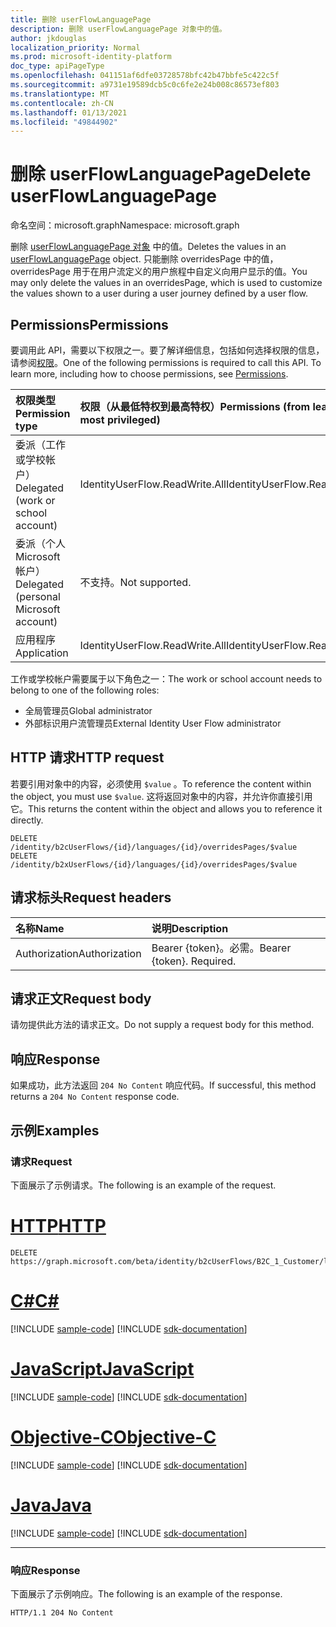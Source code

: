 ```yaml
---
title: 删除 userFlowLanguagePage
description: 删除 userFlowLanguagePage 对象中的值。
author: jkdouglas
localization_priority: Normal
ms.prod: microsoft-identity-platform
doc_type: apiPageType
ms.openlocfilehash: 041151af6dfe03728578bfc42b47bbfe5c422c5f
ms.sourcegitcommit: a9731e19589dcb5c0c6fe2e24b008c86573ef803
ms.translationtype: MT
ms.contentlocale: zh-CN
ms.lasthandoff: 01/13/2021
ms.locfileid: "49844902"
---
```

# <a name="delete-userflowlanguagepage"></a><span data-ttu-id="c25dc-103">删除 userFlowLanguagePage</span><span class="sxs-lookup"><span data-stu-id="c25dc-103">Delete userFlowLanguagePage</span></span>

<span data-ttu-id="c25dc-104">命名空间：microsoft.graph</span><span class="sxs-lookup"><span data-stu-id="c25dc-104">Namespace: microsoft.graph</span></span>

<span data-ttu-id="c25dc-105">删除 [userFlowLanguagePage 对象](../resources/userflowlanguagepage.md) 中的值。</span><span class="sxs-lookup"><span data-stu-id="c25dc-105">Deletes the values in an [userFlowLanguagePage](../resources/userflowlanguagepage.md) object.</span></span> <span data-ttu-id="c25dc-106">只能删除 overridesPage 中的值，overridesPage 用于在用户流定义的用户旅程中自定义向用户显示的值。</span><span class="sxs-lookup"><span data-stu-id="c25dc-106">You may only delete the values in an overridesPage, which is used to customize the values shown to a user during a user journey defined by a user flow.</span></span>

## <a name="permissions"></a><span data-ttu-id="c25dc-107">Permissions</span><span class="sxs-lookup"><span data-stu-id="c25dc-107">Permissions</span></span>

<span data-ttu-id="c25dc-p102">要调用此 API，需要以下权限之一。要了解详细信息，包括如何选择权限的信息，请参阅[权限](/graph/permissions-reference)。</span><span class="sxs-lookup"><span data-stu-id="c25dc-p102">One of the following permissions is required to call this API. To learn more, including how to choose permissions, see [Permissions](/graph/permissions-reference).</span></span>

|<span data-ttu-id="c25dc-110">权限类型</span><span class="sxs-lookup"><span data-stu-id="c25dc-110">Permission type</span></span>      | <span data-ttu-id="c25dc-111">权限（从最低特权到最高特权）</span><span class="sxs-lookup"><span data-stu-id="c25dc-111">Permissions (from least to most privileged)</span></span>              |
|:--------------------|:---------------------------------------------------------|
|<span data-ttu-id="c25dc-112">委派（工作或学校帐户）</span><span class="sxs-lookup"><span data-stu-id="c25dc-112">Delegated (work or school account)</span></span>|<span data-ttu-id="c25dc-113">IdentityUserFlow.ReadWrite.All</span><span class="sxs-lookup"><span data-stu-id="c25dc-113">IdentityUserFlow.ReadWrite.All</span></span>|
|<span data-ttu-id="c25dc-114">委派（个人 Microsoft 帐户）</span><span class="sxs-lookup"><span data-stu-id="c25dc-114">Delegated (personal Microsoft account)</span></span>| <span data-ttu-id="c25dc-115">不支持。</span><span class="sxs-lookup"><span data-stu-id="c25dc-115">Not supported.</span></span>|
|<span data-ttu-id="c25dc-116">应用程序</span><span class="sxs-lookup"><span data-stu-id="c25dc-116">Application</span></span>|<span data-ttu-id="c25dc-117">IdentityUserFlow.ReadWrite.All</span><span class="sxs-lookup"><span data-stu-id="c25dc-117">IdentityUserFlow.ReadWrite.All</span></span>|

<span data-ttu-id="c25dc-118">工作或学校帐户需要属于以下角色之一：</span><span class="sxs-lookup"><span data-stu-id="c25dc-118">The work or school account needs to belong to one of the following roles:</span></span>

* <span data-ttu-id="c25dc-119">全局管理员</span><span class="sxs-lookup"><span data-stu-id="c25dc-119">Global administrator</span></span>
* <span data-ttu-id="c25dc-120">外部标识用户流管理员</span><span class="sxs-lookup"><span data-stu-id="c25dc-120">External Identity User Flow administrator</span></span>

## <a name="http-request"></a><span data-ttu-id="c25dc-121">HTTP 请求</span><span class="sxs-lookup"><span data-stu-id="c25dc-121">HTTP request</span></span>

<span data-ttu-id="c25dc-122">若要引用对象中的内容，必须使用 `$value` 。</span><span class="sxs-lookup"><span data-stu-id="c25dc-122">To reference the content within the object, you must use `$value`.</span></span> <span data-ttu-id="c25dc-123">这将返回对象中的内容，并允许你直接引用它。</span><span class="sxs-lookup"><span data-stu-id="c25dc-123">This returns the content within the object and allows you to reference it directly.</span></span>

<!-- {
  "blockType": "ignored"
}
-->

``` http
DELETE /identity/b2cUserFlows/{id}/languages/{id}/overridesPages/$value
DELETE /identity/b2xUserFlows/{id}/languages/{id}/overridesPages/$value
```

## <a name="request-headers"></a><span data-ttu-id="c25dc-124">请求标头</span><span class="sxs-lookup"><span data-stu-id="c25dc-124">Request headers</span></span>

|<span data-ttu-id="c25dc-125">名称</span><span class="sxs-lookup"><span data-stu-id="c25dc-125">Name</span></span>|<span data-ttu-id="c25dc-126">说明</span><span class="sxs-lookup"><span data-stu-id="c25dc-126">Description</span></span>|
|:---|:---|
|<span data-ttu-id="c25dc-127">Authorization</span><span class="sxs-lookup"><span data-stu-id="c25dc-127">Authorization</span></span>|<span data-ttu-id="c25dc-p104">Bearer {token}。必需。</span><span class="sxs-lookup"><span data-stu-id="c25dc-p104">Bearer {token}. Required.</span></span>|

## <a name="request-body"></a><span data-ttu-id="c25dc-130">请求正文</span><span class="sxs-lookup"><span data-stu-id="c25dc-130">Request body</span></span>

<span data-ttu-id="c25dc-131">请勿提供此方法的请求正文。</span><span class="sxs-lookup"><span data-stu-id="c25dc-131">Do not supply a request body for this method.</span></span>

## <a name="response"></a><span data-ttu-id="c25dc-132">响应</span><span class="sxs-lookup"><span data-stu-id="c25dc-132">Response</span></span>

<span data-ttu-id="c25dc-133">如果成功，此方法返回 `204 No Content` 响应代码。</span><span class="sxs-lookup"><span data-stu-id="c25dc-133">If successful, this method returns a `204 No Content` response code.</span></span>

## <a name="examples"></a><span data-ttu-id="c25dc-134">示例</span><span class="sxs-lookup"><span data-stu-id="c25dc-134">Examples</span></span>

### <a name="request"></a><span data-ttu-id="c25dc-135">请求</span><span class="sxs-lookup"><span data-stu-id="c25dc-135">Request</span></span>

<span data-ttu-id="c25dc-136">下面展示了示例请求。</span><span class="sxs-lookup"><span data-stu-id="c25dc-136">The following is an example of the request.</span></span>


# <a name="http"></a>[<span data-ttu-id="c25dc-137">HTTP</span><span class="sxs-lookup"><span data-stu-id="c25dc-137">HTTP</span></span>](#tab/http)
<!-- {
  "blockType": "request",
  "name": "delete_userflowlanguagepage"
}
-->

``` http
DELETE https://graph.microsoft.com/beta/identity/b2cUserFlows/B2C_1_Customer/languages/en/overridesPages/phonefactor/$value
```
# <a name="c"></a>[<span data-ttu-id="c25dc-138">C#</span><span class="sxs-lookup"><span data-stu-id="c25dc-138">C#</span></span>](#tab/csharp)
[!INCLUDE [sample-code](../includes/snippets/csharp/delete-userflowlanguagepage-csharp-snippets.md)]
[!INCLUDE [sdk-documentation](../includes/snippets/snippets-sdk-documentation-link.md)]

# <a name="javascript"></a>[<span data-ttu-id="c25dc-139">JavaScript</span><span class="sxs-lookup"><span data-stu-id="c25dc-139">JavaScript</span></span>](#tab/javascript)
[!INCLUDE [sample-code](../includes/snippets/javascript/delete-userflowlanguagepage-javascript-snippets.md)]
[!INCLUDE [sdk-documentation](../includes/snippets/snippets-sdk-documentation-link.md)]

# <a name="objective-c"></a>[<span data-ttu-id="c25dc-140">Objective-C</span><span class="sxs-lookup"><span data-stu-id="c25dc-140">Objective-C</span></span>](#tab/objc)
[!INCLUDE [sample-code](../includes/snippets/objc/delete-userflowlanguagepage-objc-snippets.md)]
[!INCLUDE [sdk-documentation](../includes/snippets/snippets-sdk-documentation-link.md)]

# <a name="java"></a>[<span data-ttu-id="c25dc-141">Java</span><span class="sxs-lookup"><span data-stu-id="c25dc-141">Java</span></span>](#tab/java)
[!INCLUDE [sample-code](../includes/snippets/java/delete-userflowlanguagepage-java-snippets.md)]
[!INCLUDE [sdk-documentation](../includes/snippets/snippets-sdk-documentation-link.md)]

---


### <a name="response"></a><span data-ttu-id="c25dc-142">响应</span><span class="sxs-lookup"><span data-stu-id="c25dc-142">Response</span></span>

<span data-ttu-id="c25dc-143">下面展示了示例响应。</span><span class="sxs-lookup"><span data-stu-id="c25dc-143">The following is an example of the response.</span></span>

<!-- {
  "blockType": "response",
  "truncated": true
}
-->

``` http
HTTP/1.1 204 No Content
```
